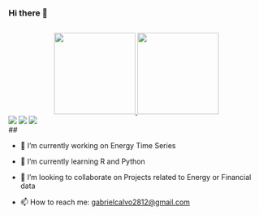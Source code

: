 ### Hi there 👋

## 

<div align="center">
  <a href="https://github.com/GabrielCalvo2812">
  <img height="160em" src="https://github-readme-stats.vercel.app/api?username=GabrielCalvo2812&show_icons=true&theme=tokyonight&include_all_commits=true&count_private=true"/>
  <img height="160em" src="https://github-readme-stats.vercel.app/api/top-langs/?username=GabrielCalvo2812&layout=compact&langs_count=7&theme=tokyonight"/>
</div>

<div> 
  <a href = "mailto:gabrielcalvo2812@gmail.com"><img src="https://img.shields.io/badge/-Gmail-%23333?style=for-the-badge&logo=gmail&logoColor=white" target="_blank"></a>
  <a href="https://www.linkedin.com/in/gabrielcalvo" target="_blank"><img src="https://img.shields.io/badge/-LinkedIn-%230077B5?style=for-the-badge&logo=linkedin&logoColor=white" target="_blank"></a> 
  <a href="https://instagram.com/rafaballerini" target="_blank"><img src="https://img.shields.io/badge/-Instagram-%23E4405F?style=for-the-badge&logo=instagram&logoColor=white" target="_blank"></a>

  <!-- <a href="https://www.youtube.com/channel/UC_-uuuZbY0AAt9CViNzvc-Q" target="_blank"><img src="https://img.shields.io/badge/YouTube-FF0000?style=for-the-badge&logo=youtube&logoColor=white" target="_blank"></a> 
 <a href="https://www.twitch.tv/rafaballerinii" target="_blank"><img src="https://img.shields.io/badge/Twitch-9146FF?style=for-the-badge&logo=twitch&logoColor=white" target="_blank"></a> 
<a href="https://discord.gg/wagxzStdcR" target="_blank"><img src="https://img.shields.io/badge/Discord-7289DA?style=for-the-badge&logo=discord&logoColor=white" target="_blank"></a> -->
  
</div>
##
  
<!--
**GabrielCalvo2812/GabrielCalvo2812** is a ✨ _special_ ✨ repository because its `README.md` (this file) appears on your GitHub profile.

Here are some ideas to get you started:
-->

- 🔭 I’m currently working on Energy Time Series
- 🌱 I’m currently learning R and Python
- 👯 I’m looking to collaborate on Projects related to Energy or Financial data
- 📫 How to reach me: gabrielcalvo2812@gmail.com

  <!-- - 🤔 I’m looking for help with 
- 💬 Ask me about ...
- 😄 Pronouns: ...
- ⚡ Fun fact: ...-->

